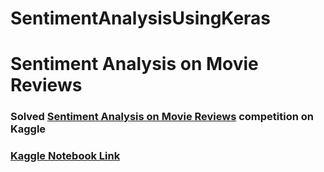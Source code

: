 # SentimentAnalysisUsingKeras
# Sentiment Analysis on Movie Reviews
### Solved [Sentiment Analysis on Movie Reviews](https://www.kaggle.com/c/sentiment-analysis-on-movie-reviews/overview) competition on Kaggle
### [Kaggle Notebook Link](https://www.kaggle.com/jashanjotsinghbindra/h-m-101903159-datascienceass2/notebook)
